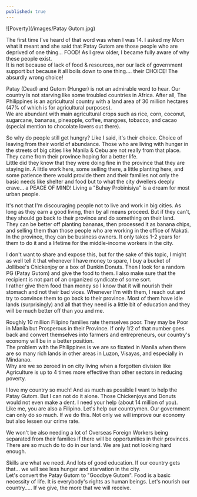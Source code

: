 ```yaml
---
published: true
---
```

![Poverty](/images/Patay Gutom.jpg)

The first time I've heard of that word was when I was 14. I asked my Mom what it meant and she said that Patay Gutom are those people who are deprived of one thing... FOOD! 
As I grew older, I became fully aware of why these people exist.   
It is not because of lack of food & resources, nor our lack of government support but because it all boils down to one thing.... their CHOICE! The absurdly wrong choice! 

Patay (Dead) and Gutom (Hunger) is not an admirable word to hear. Our country is not starving like some troubled countries in Africa. After all, The Philippines is an agricultural country with a land area of 30 million hectares (47% of which is for agricultural purposes).  
We are abundant with main agricultural crops such as rice, corn, coconut, sugarcane, bananas, pineapple, coffee, mangoes, tobacco, and cacao (special mention to chocolate lovers out there). 

So why do people still get hungry? Like I said, it's their choice. Choice of leaving from their world of abundance. Those who are living with hunger in the streets of big cities like Manila & Cebu are not really from that place. They came from their province hoping for a better life.   
Little did they know that they were doing fine in the province that they are staying in. 
A little work here, some selling there, a little planting here, and some patience there would provide them and their families not only the basic needs like shelter and food but to what the city dwellers deeply crave...  a PEACE OF MIND! Living a "Buhay Probinisiya" is a dream for most urban people.

It's not that I'm discouraging people not to live and work in big cities. As long as they earn a good living, then by all means proceed. But if they can't, they should go back to their province and do something on their land.   
They can be better off planting bananas, then processed it as banana chips, and selling them than those people who are working in the office of Makati.   
In the province, they can be business owners. It only takes 1-2 years for them to do it and a lifetime for the middle-income workers in the city. 

I don't want to share and expose this, but for the sake of this topic, I might as well tell it that whenever I have money to spare, I buy a bucket of Jollibee's Chickenjoy or a box of Dunkin Donuts.   Then I look for a random PG (Patay Gutom) and give the food to them. I also make sure that the recipient is not part of an organized syndicate of some sort.   
I rather give them food than money so I know that it will nourish their stomach and not their bad vices.
Whenever I'm with them, I reach out and try to convince them to go back to their province. Most of them have idle lands (surprisingly) and all that they need is a little bit of education and they will be much better off than you and me. 

Roughly 10 million Filipino families rate themselves poor. They may be Poor in Manila but Prosperous in their Province. 
If only 1/2 of that number goes back and convert themselves into farmers and entrepreneurs, our country's economy will be in a better position.   
The problem with the Philippines is we are so fixated in Manila when there are so many rich lands in other areas in Luzon, Visayas, and especially in Mindanao.   
Why are we so zeroed in on city living when a forgotten division like Agriculture is up to 4 times more effective than other sectors in reducing poverty. 

I love my country so much! And as much as possible I want to help the Patay Gutom. But I can not do it alone. Those Chickenjoys and Donuts would not even make a dent. 
I need your help (about 14 million of you).   
Like me, you are also a Filipino. Let's help our countrymen.  Our government can only do so much. If we do this. Not only we will improve our economy but also lessen our crime rate.

We won't be also needing a lot of Overseas Foreign Workers being separated from their families if there will be opportunities in their provinces. There are so much do to do in our land. We are just not looking hard enough. 

Skills are what we need. And lots of good education. If our country gets that... we will see less hunger and starvation in the city.  
Let's convert the Patay Gutom to "Goodbye Gutom". 
Food is a basic necessity of life. It is everybody's rights as human beings. 
Let's nourish our country..... If we give, the more that we will receive. 